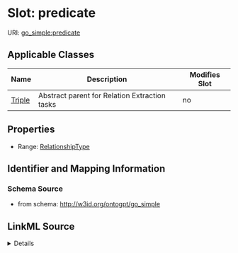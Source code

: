 

# Slot: predicate

URI: [go_simple:predicate](http://w3id.org/ontogpt/go_simplepredicate)



<!-- no inheritance hierarchy -->





## Applicable Classes

| Name | Description | Modifies Slot |
| --- | --- | --- |
| [Triple](Triple.md) | Abstract parent for Relation Extraction tasks |  no  |







## Properties

* Range: [RelationshipType](RelationshipType.md)





## Identifier and Mapping Information







### Schema Source


* from schema: http://w3id.org/ontogpt/go_simple




## LinkML Source

<details>
```yaml
name: predicate
from_schema: http://w3id.org/ontogpt/go_simple
rank: 1000
alias: predicate
owner: Triple
domain_of:
- Triple
range: RelationshipType

```
</details>